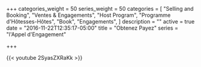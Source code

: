 +++
categories_weight = 50
series_weight = 50
categories = [
  "Selling and Booking",
  "Ventes & Engagements",
  "Host Program",
  "Programme d'Hôtesses-Hôtes",
  "Book",
  "Engagements",
]
description = ""
active = true
date = "2016-11-22T12:35:17-05:00"
title = "Obtenez Payez"
series = "l'Appel d'Engagement"

+++

{{< youtube 2SyasZXRaKk >}}
